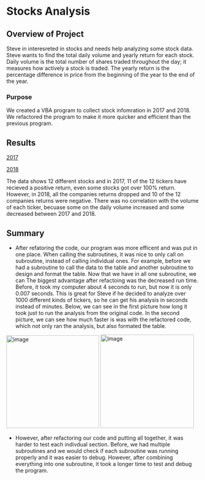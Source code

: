 # Stocks Analysis
## Overview of Project
Steve in interesreted in stocks and needs help analyzing some stock data. Steve wants to find the total daily volume and yearly return for each stock. Daily volume is the total number of shares traded throughout the day; it measures how actively a stock is traded. The yearly return is the percentage difference in price from the beginning of the year to the end of the year.

### Purpose
We created a VBA program to collect stock infomration in 2017 and 2018. We refactored the program to make it more quicker and efficient than the previous program. 

## Results
[2017](VBA_Challenge_2017.png)

[2018](VBA_Challenge_2018.png)

The data shows 12 different stocks and in 2017, 11 of the 12 tickers have recieved a positive return, even some stocks got over 100% return. However, in 2018, all the companies returns dropped and 10 of the 12 companies returns were negative. There was no correlation with the volume of each ticker, becuase some on the daily volume increased and some decreased between 2017 and 2018. 

## Summary

- After refatoring the code, our program was more efficent and was put in one place. When calling the subroutines, it was nice to only call on subroutine, instead of calling individual ones. For example, before we had a subroutine to call the data to the table and another subroutine to design and format the table. Now that we have in all one subroutine, we can  The biggest advantage after refactoing was the decreased run time. Before, it took my computer about 4 seconds to run, but now it is only 0.007 seconds. This is great for Steve if he decided to analyze over 1000 different kinds of tickers, so he can get his analysis in seconds instead of minutes. Below, we can see in the first picture how long it took just to run the analysis from the original code. In the second picture, we can see how much faster is was with the refactored code, which not only ran the analysis, but also formated the table. 

<img width="242" alt="image" src="https://user-images.githubusercontent.com/58046234/147486736-88eb84c0-41c7-435a-b166-fa52e270f8ea.png"> <img width="244" alt="image" src="https://user-images.githubusercontent.com/58046234/147486360-865e65ca-a0d7-47a4-91f3-80f777648853.png">
- However, after refactoring our code and putting all together, it was harder to test each indivdual section. Before, we had multiple subroutines and we would check if each subroutine was running properly and it was easier to debug. However, after combining everything into one subroutine, it took a longer time to test and debug the program. 

